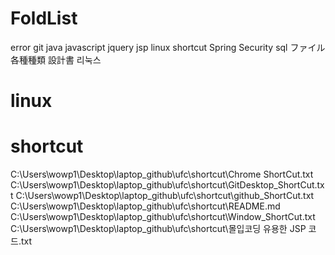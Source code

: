# FoldList
error
git
java
javascript
jquery
jsp
linux
shortcut
Spring Security
sql
ファイル
各種種類
設計書
리눅스

# linux




# shortcut
C:\Users\wowp1\Desktop\laptop_github\ufc\shortcut\Chrome ShortCut.txt
C:\Users\wowp1\Desktop\laptop_github\ufc\shortcut\GitDesktop_ShortCut.txt
C:\Users\wowp1\Desktop\laptop_github\ufc\shortcut\github_ShortCut.txt
C:\Users\wowp1\Desktop\laptop_github\ufc\shortcut\README.md
C:\Users\wowp1\Desktop\laptop_github\ufc\shortcut\Window_ShortCut.txt
C:\Users\wowp1\Desktop\laptop_github\ufc\shortcut\몰입코딩 유용한 JSP 코드.txt

